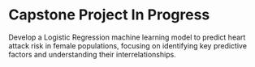 # Capstone Project In Progress
Develop a Logistic Regression machine learning model to predict heart attack risk in female populations, focusing on identifying key predictive factors and understanding their interrelationships.

